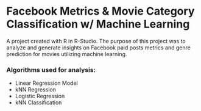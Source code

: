 # Facebook Metrics & Movie Category Classification w/ Machine Learning

A project created with R in R-Studio. The purpose of this project was to analyze and generate insights on Facebook paid posts metrics and genre prediction for movies utilizing machine learning.

### Algorithms used for analysis:
* Linear Regression Model
* kNN Regression
* Logistic Regression
* kNN Classification
